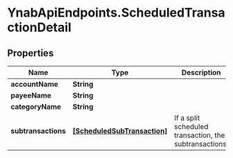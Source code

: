 # YnabApiEndpoints.ScheduledTransactionDetail

## Properties
Name | Type | Description | Notes
------------ | ------------- | ------------- | -------------
**accountName** | **String** |  | 
**payeeName** | **String** |  | 
**categoryName** | **String** |  | 
**subtransactions** | [**[ScheduledSubTransaction]**](ScheduledSubTransaction.md) | If a split scheduled transaction, the subtransactions. | 


